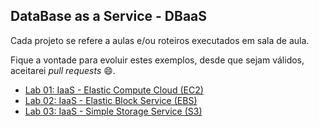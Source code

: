 ## DataBase as a Service - DBaaS

Cada projeto se refere a aulas e/ou roteiros executados em sala de aula.

Fique a vontade para evoluir estes exemplos, desde que sejam válidos, aceitarei *pull requests* 😄.


 - [Lab 01: IaaS - Elastic Compute Cloud (EC2)](https://github.com/josecastillolema/fiap/blob/master/abd/dbaas/lab01-iaas-ec2.md)
 - [Lab 02: IaaS - Elastic Block Service (EBS)](https://github.com/josecastillolema/fiap/blob/master/abd/dbaas/lab02-iaas-ebs.md)
 - [Lab 03: IaaS - Simple Storage Service (S3)](https://github.com/josecastillolema/fiap/blob/master/abd/dbaas/lab03-iaas-s3.md)
